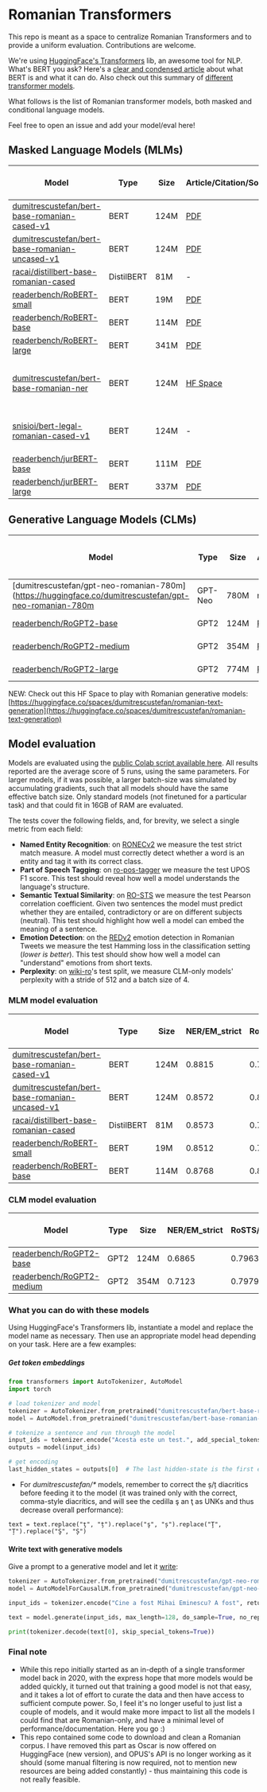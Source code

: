 # Romanian Transformers

This repo is meant as a space to centralize Romanian Transformers and to provide a uniform evaluation. Contributions are welcome.

We're using [HuggingFace's Transformers](https://github.com/huggingface/transformers) lib, an awesome tool for NLP. What's BERT you ask?  Here's a [clear and condensed article](https://skok.ai/2020/05/11/Top-Down-Introduction-to-BERT.html) about what BERT is and what it can do. Also check out this summary of [different transformer models](https://huggingface.co/transformers/summary.html).

What follows is the list of Romanian transformer models, both masked and conditional language models.

Feel free to open an issue and add your model/eval here!

## Masked Language Models (MLMs)

| **Model**                                                                                                               	| **Type**   	| **Size** 	| **Article/Citation/Source**                                                                	 | **Pre-trained / Fine-tuned**                                                                                                                                                                 	   | **Release Date** 	|
|-------------------------------------------------------------------------------------------------------------------------	|------------	|----------	|----------------------------------------------------------------------------------------------|--------------------------------------------------------------------------------------------------------------------------------------------------------------------------------------------------|------------------	|
| [dumitrescustefan/bert-base-romanian-cased-v1](https://huggingface.co/dumitrescustefan/bert-base-romanian-cased-v1)     	| BERT       	| 124M     	| [PDF](https://arxiv.org/abs/2009.08712)                                                    	 | Pre-trained                                                                                                                                                                                    	 | Apr, 2020        	|
| [dumitrescustefan/bert-base-romanian-uncased-v1](https://huggingface.co/dumitrescustefan/bert-base-romanian-uncased-v1) 	| BERT       	| 124M     	| [PDF](https://arxiv.org/abs/2009.08712)                                                    	 | Pre-trained	                                                                                                                                                                                     | Apr, 2020        	|
| [racai/distillbert-base-romanian-cased](https://huggingface.co/racai/distilbert-base-romanian-cased)                    	| DistilBERT 	| 81M      	| -                                                                                        	   | Pre-trained	                                                                                                                                                                                     | Apr, 2021        	|
| [readerbench/RoBERT-small](https://huggingface.co/readerbench/RoBERT-small)                                             	| BERT       	| 19M      	| [PDF](https://www.aclweb.org/anthology/2020.coling-main.581/)                              	 | 	Pre-trained                                                                                                                                                                                     | May, 2021        	|
| [readerbench/RoBERT-base](https://huggingface.co/readerbench/RoBERT-base)                                               	| BERT       	| 114M     	| [PDF](https://www.aclweb.org/anthology/2020.coling-main.581/)                              	 | 	Pre-trained                                                                                                                                                                                     | May, 2021        	|
| [readerbench/RoBERT-large](https://huggingface.co/readerbench/RoBERT-large)                                             	| BERT       	| 341M     	| [PDF](https://www.aclweb.org/anthology/2020.coling-main.581/)                              	 | 	Pre-trained                                                                                                                                                                                     | May, 2021        	|
| [dumitrescustefan/bert-base-romanian-ner](https://huggingface.co/dumitrescustefan/bert-base-romanian-ner)               	| BERT       	| 124M     	| [HF Space](https://huggingface.co/spaces/dumitrescustefan/NamedEntityRecognition-Romanian) 	 | Named Entity Recognition on [RONECv2](https://github.com/dumitrescustefan/ronec)                                                                                                                                                 	        | Jan, 2022        	|
| [snisioi/bert-legal-romanian-cased-v1](https://huggingface.co/snisioi/bert-legal-romanian-cased-v1)                     	| BERT       	| 124M     	| -                                                                                        	   | Legal documents on [MARCELLv2](https://elrc-share.eu/repository/browse/marcell-romanian-legislative-subcorpus-v2/2da548428b9d11eb9c1a00155d026706ce94a6b59ffc4b0e9fb5cd9cebe6889e/) 	            | Jan, 2022        	|
| [readerbench/jurBERT-base](https://huggingface.co/readerbench/jurBERT-base)                                             	| BERT       	| 111M     	| [PDF](https://aclanthology.org/2021.nllp-1.8/)                                             	 | Legal documents                                                                                                                                                                     	            | Oct, 2021        	|
| [readerbench/jurBERT-large](https://huggingface.co/readerbench/jurBERT-large)                                           	| BERT       	| 337M     	| [PDF](https://aclanthology.org/2021.nllp-1.8/)                                             	 | Legal documents                                                                                                                                                                     	            | Oct, 2021        	|


## Generative Language Models (CLMs)

| **Model**                                                                                                               	| **Type**   	      | **Size** 	 | **Article/Citation/Source**                                                                	 | **Pre-trained / Fine-tuned**                                                                                                                                                                   	| **Release Date** 	|
|-------------------------------------------------------------------------------------------------------------------------	|-------------------|------------|----------------------------------------------------------------------------------------------|-------------------------------------------------------------------------------------------------------------------------------------------------------------------------------------	|------------------	|
| [dumitrescustefan/gpt-neo-romanian-780m](https://huggingface.co/dumitrescustefan/gpt-neo-romanian-780m                  	| GPT-Neo      	    | 780M     	 | not yet                                        	                                             |  Pre-trained                                                                                                                                                                                   	| Jul, 2021        	|
| [readerbench/RoGPT2-base](https://huggingface.co/readerbench/RoGPT2-base)                                               	| GPT2       	      | 124M     	 | [PDF](https://ieeexplore.ieee.org/document/9643330)                                        	 |  Pre-trained                                                                                                                                                                                   	| Jul, 2021        	|
| [readerbench/RoGPT2-medium](https://huggingface.co/readerbench/RoGPT2-medium)                                           	| GPT2       	      | 354M     	 | [PDF](https://ieeexplore.ieee.org/document/9643330)                                        	 |   Pre-trained                                                                                                                                                                                  	| Jul, 2021        	|
| [readerbench/RoGPT2-large](https://huggingface.co/readerbench/RoGPT2-large)                                             	| GPT2       	      | 774M     	 | [PDF](https://ieeexplore.ieee.org/document/9643330)                                        	 |   Pre-trained                                                                                                                                                                                  	| Jul, 2021        	|


NEW: Check out this HF Space to play with Romanian generative models: [https://huggingface.co/spaces/dumitrescustefan/romanian-text-generation](https://huggingface.co/spaces/dumitrescustefan/romanian-text-generation)

## Model evaluation

Models are evaluated using the [public Colab script available here](https://colab.research.google.com/drive/1fa9Yd_7xTSCxwmqoX8ptrZsr0SfpB6_0?usp=sharing). All results reported are the average score of 5 runs, using the same parameters. For larger models, if it was possible, a larger batch-size was simulated by accumulating gradients, such that all models should have the same effective batch size. Only standard models (not finetuned for a particular task) and that could fit in 16GB of RAM are evaluated. 

The tests cover the following fields, and, for brevity, we select a single metric from each field:

* **Named Entity Recognition**: on [RONECv2](https://github.com/dumitrescustefan/ronec) we measure the test strict match measure. A model must correctly detect whether a word is an entity and tag it with its correct class.  
* **Part of Speech Tagging**: on [ro-pos-tagger](https://github.com/dumitrescustefan/ro-pos-tagger) we measure the test UPOS F1 score. This test should reveal how well a model understands the language's structure. 
* **Semantic Textual Similarity**: on [RO-STS](https://github.com/dumitrescustefan/RO-STS) we measure the test Pearson correlation coefficient. Given two sentences the model must predict whether they are entailed, contradictory or are on different subjects (neutral). This test should highlight how well a model can embed the meaning of a sentence.
* **Emotion Detection**: on the [REDv2](https://github.com/Alegzandra/RED-Romanian-Emotions-Dataset) emotion detection in Romanian Tweets we measure the test Hamming loss in the classification setting (_lower is better_). This test should show how well a model can "understand" emotions from short texts.  
* **Perplexity**: on [wiki-ro](https://github.com/dumitrescustefan/wiki-ro)'s test split, we measure CLM-only models' perplexity with a stride of 512 and a batch size of 4.

### MLM model evaluation

| **Model**                                                                                                               	| **Type**   	| **Size** 	| **NER/EM_strict** 	| **RoSTS/Pearson** 	| **Ro-pos-tagger/UPOS F1** 	| **REDv2/hamming_loss** 	 |
|-------------------------------------------------------------------------------------------------------------------------	|------------	|----------	|-------------------	|-------------------	|---------------------------	|--------------------------|
| [dumitrescustefan/bert-base-romanian-cased-v1](https://huggingface.co/dumitrescustefan/bert-base-romanian-cased-v1)     	| BERT       	| 124M     	| 0.8815            	| 0.7966            	| 0.982                     	| 0.1039                 	 |
| [dumitrescustefan/bert-base-romanian-uncased-v1](https://huggingface.co/dumitrescustefan/bert-base-romanian-uncased-v1) 	| BERT       	| 124M     	| 0.8572            	| 0.8149            	| 0.9826                    	| 0.1038                 	 |
| [racai/distillbert-base-romanian-cased](https://huggingface.co/racai/distilbert-base-romanian-cased)                    	| DistilBERT 	| 81M      	| 0.8573            	| 0.7285            	| 0.9637                    	| 0.1119                 	 |
| [readerbench/RoBERT-small](https://huggingface.co/readerbench/RoBERT-small)                                             	| BERT       	| 19M      	| 0.8512            	| 0.7827            	| 0.9794                    	| 0.1085                 	 |
| [readerbench/RoBERT-base](https://huggingface.co/readerbench/RoBERT-base)                                               	| BERT       	| 114M     	| 0.8768            	| 0.8102            	| 0.9819                    	| 0.1041                 	 |

### CLM model evaluation

| **Model**                                                                     	| **Type** 	| **Size** 	| **NER/EM_strict** 	| **RoSTS/Pearson** 	| **Ro-pos-tagger/UPOS F1** 	| **REDv2/hamming_loss** 	| **Perplexity** 	|
|-------------------------------------------------------------------------------	|----------	|----------	|-------------------	|-------------------	|---------------------------	|------------------------	|----------------	|
| [readerbench/RoGPT2-base](https://huggingface.co/readerbench/RoGPT2-base)     	| GPT2     	| 124M     	| 0.6865            	| 0.7963            	| 0.9009                    	| 0.1068                 	| 52.34          	|
| [readerbench/RoGPT2-medium](https://huggingface.co/readerbench/RoGPT2-medium) 	| GPT2     	| 354M     	| 0.7123            	| 0.7979            	| 0.9098                    	| 0.114                  	| 31.26          	|

### What you can do with these models

Using HuggingFace's Transformers lib, instantiate a model and replace the model name as necessary. Then use an appropriate model head depending on your task. Here are a few examples:

##### Get token embeddings 

```python
from transformers import AutoTokenizer, AutoModel
import torch

# load tokenizer and model
tokenizer = AutoTokenizer.from_pretrained("dumitrescustefan/bert-base-romanian-cased-v1")
model = AutoModel.from_pretrained("dumitrescustefan/bert-base-romanian-cased-v1")

# tokenize a sentence and run through the model
input_ids = tokenizer.encode("Acesta este un test.", add_special_tokens=True, return_tensors="pt")
outputs = model(input_ids)

# get encoding
last_hidden_states = outputs[0]  # The last hidden-state is the first element of the output tuple
```

* For _dumitrescustefan/*_ models, remember to correct the ș/ț diacritics before feeding it to the model (it was trained only with the correct, comma-style diacritics, and will see the cedilla ş an ţ as UNKs and thus decrease overall performance): 
```
text = text.replace("ţ", "ț").replace("ş", "ș").replace("Ţ", "Ț").replace("Ş", "Ș")
```

#### Write text with generative models

Give a prompt to a generative model and let it [write](https://huggingface.co/blog/how-to-generate): 

```python
tokenizer = AutoTokenizer.from_pretrained("dumitrescustefan/gpt-neo-romanian-125m")
model = AutoModelForCausalLM.from_pretrained("dumitrescustefan/gpt-neo-romanian-125m")

input_ids = tokenizer.encode("Cine a fost Mihai Eminescu? A fost", return_tensors='pt')

text = model.generate(input_ids, max_length=128, do_sample=True, no_repeat_ngram_size=2, top_k=50, top_p=0.9, early_stopping=True)

print(tokenizer.decode(text[0], skip_special_tokens=True))
```

### Final note

* While this repo initially started as an in-depth of a single transformer model back in 2020, with the express hope that more models would be added quickly, it turned out that training a good model is not that easy, and it takes a lot of effort to curate the data and then have access to sufficient compute power. So, I feel it's no longer useful to just list a couple of models, and it would make more impact to list all the models I could find that are Romanian-only, and have a minimal level of performance/documentation. Here you go :)
* This repo contained some code to download and clean a Romanian corpus. I have removed this part as Oscar is now offered on HuggingFace (new version), and OPUS's API is no longer working as it should (some manual filtering is now required, not to mention new resources are being added constantly) - thus maintaining this code is not really feasible.   
